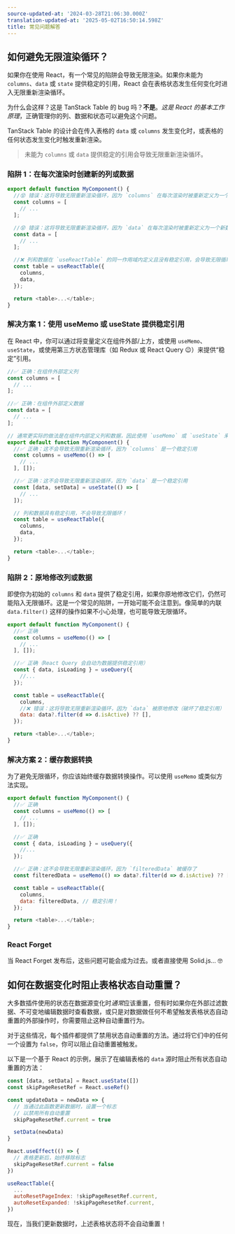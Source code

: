```yaml
---
source-updated-at: '2024-03-28T21:06:30.000Z'
translation-updated-at: '2025-05-02T16:50:14.598Z'
title: 常见问题解答
---
```

## 如何避免无限渲染循环？

如果你在使用 React，有一个常见的陷阱会导致无限渲染。如果你未能为 `columns`、`data` 或 `state` 提供稳定的引用，React 会在表格状态发生任何变化时进入无限重新渲染循环。

为什么会这样？这是 TanStack Table 的 bug 吗？**不是**。*这是 React 的基本工作原理*，正确管理你的列、数据和状态可以避免这个问题。

TanStack Table 的设计会在传入表格的 `data` 或 `columns` 发生变化时，或表格的任何状态发生变化时触发重新渲染。

> 未能为 `columns` 或 `data` 提供稳定的引用会导致无限重新渲染循环。

### 陷阱 1：在每次渲染时创建新的列或数据

```js
export default function MyComponent() {
  //😵 错误：这将导致无限重新渲染循环，因为 `columns` 在每次渲染时被重新定义为一个新数组！
  const columns = [
    // ...
  ];

  //😵 错误：这将导致无限重新渲染循环，因为 `data` 在每次渲染时被重新定义为一个新数组！
  const data = [
    // ...
  ];

  //❌ 列和数据在 `useReactTable` 的同一作用域内定义且没有稳定引用，会导致无限循环！
  const table = useReactTable({
    columns,
    data,
  });

  return <table>...</table>;
}
```

### 解决方案 1：使用 useMemo 或 useState 提供稳定引用

在 React 中，你可以通过将变量定义在组件外部/上方，或使用 `useMemo`、`useState`，或使用第三方状态管理库（如 Redux 或 React Query 😉）来提供“稳定”引用。

```js
//✅ 正确：在组件外部定义列
const columns = [
  // ...
];

//✅ 正确：在组件外部定义数据
const data = [
  // ...
];

// 通常更实际的做法是在组件内部定义列和数据，因此使用 `useMemo` 或 `useState` 来提供稳定引用
export default function MyComponent() {
  //✅ 正确：这不会导致无限重新渲染循环，因为 `columns` 是一个稳定引用
  const columns = useMemo(() => [
    // ...
  ], []);

  //✅ 正确：这不会导致无限重新渲染循环，因为 `data` 是一个稳定引用
  const [data, setData] = useState(() => [
    // ...
  ]);

  // 列和数据具有稳定引用，不会导致无限循环！
  const table = useReactTable({
    columns,
    data,
  });

  return <table>...</table>;
}
```

### 陷阱 2：原地修改列或数据

即使你为初始的 `columns` 和 `data` 提供了稳定引用，如果你原地修改它们，仍然可能陷入无限循环。这是一个常见的陷阱，一开始可能不会注意到。像简单的内联 `data.filter()` 这样的操作如果不小心处理，也可能导致无限循环。

```js
export default function MyComponent() {
  //✅ 正确
  const columns = useMemo(() => [
    // ...
  ], []);

  //✅ 正确（React Query 会自动为数据提供稳定引用）
  const { data, isLoading } = useQuery({
    //...
  });

  const table = useReactTable({
    columns,
    //❌ 错误：这将导致无限重新渲染循环，因为 `data` 被原地修改（破坏了稳定引用）
    data: data?.filter(d => d.isActive) ?? [],
  });

  return <table>...</table>;
}
```

### 解决方案 2：缓存数据转换

为了避免无限循环，你应该始终缓存数据转换操作。可以使用 `useMemo` 或类似方法实现。

```js
export default function MyComponent() {
  //✅ 正确
  const columns = useMemo(() => [
    // ...
  ], []);

  //✅ 正确
  const { data, isLoading } = useQuery({
    //...
  });

  //✅ 正确：这不会导致无限重新渲染循环，因为 `filteredData` 被缓存了
  const filteredData = useMemo(() => data?.filter(d => d.isActive) ?? [], [data]);

  const table = useReactTable({
    columns,
    data: filteredData, // 稳定引用！
  });

  return <table>...</table>;
}
```

### React Forget

当 React Forget 发布后，这些问题可能会成为过去。或者直接使用 Solid.js... 🤓

## 如何在数据变化时阻止表格状态自动重置？

大多数插件使用的状态在数据源变化时*通常*应该重置，但有时如果你在外部过滤数据、不可变地编辑数据时查看数据，或只是对数据做任何不希望触发表格状态自动重置的外部操作时，你需要阻止这种自动重置行为。

对于这些情况，每个插件都提供了禁用状态自动重置的方法。通过将它们中的任何一个设置为 `false`，你可以阻止自动重置被触发。

以下是一个基于 React 的示例，展示了在编辑表格的 `data` 源时阻止所有状态自动重置的方法：

```js
const [data, setData] = React.useState([])
const skipPageResetRef = React.useRef()

const updateData = newData => {
  // 当通过此函数更新数据时，设置一个标志
  // 以禁用所有自动重置
  skipPageResetRef.current = true

  setData(newData)
}

React.useEffect(() => {
  // 表格更新后，始终移除标志
  skipPageResetRef.current = false
})

useReactTable({
  ...
  autoResetPageIndex: !skipPageResetRef.current,
  autoResetExpanded: !skipPageResetRef.current,
})
```

现在，当我们更新数据时，上述表格状态将不会自动重置！
